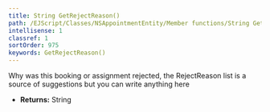 ```yaml
---
title: String GetRejectReason()
path: /EJScript/Classes/NSAppointmentEntity/Member functions/String GetRejectReason()
intellisense: 1
classref: 1
sortOrder: 975
keywords: GetRejectReason()
---
```



Why was this booking or assignment rejected, the RejectReason list is a source of suggestions but you can write anything here



* **Returns:** String


